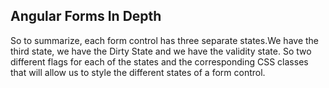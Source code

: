 
## Angular Forms In Depth
So to summarize, each form control has three separate states.We have the third state, we have the Dirty State and we have the validity state. So two different flags for each of the states and the corresponding CSS classes that will allow us to style the different states of a form control.